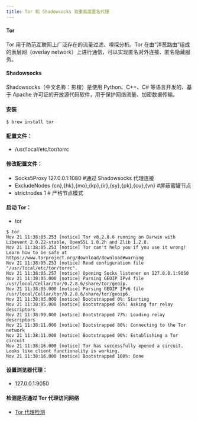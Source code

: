 ```yaml
---
title: Tor 和 Shadowsocks 双重高度匿名代理
---
```


#### Tor

Tor 用于防范互联网上广泛存在的流量过滤、嗅探分析。Tor 在由“洋葱路由”组成的表层网（overlay network）上进行通信，可以实现匿名对外连接、匿名隐藏服务。

#### Shadowsocks

Shadowsocks（中文名称：影梭）是使用 Python、C++、C# 等语言开发的、基于 Apache 许可证的开放源代码软件，用于保护网络流量、加密数据传输。

#### 安装

```shell
$ brew install tor
```

#### 配置文件：
+ /usr/local/etc/tor/torrc

#### 修改配置文件：
+ Socks5Proxy 127.0.0.1:1080 #通过 Shadowsocks 代理连接
+ ExcludeNodes {cn},{hk},{mo},{kp},{ir},{sy},{pk},{cu},{vn} #屏蔽蜜罐节点
+ strictnodes 1 # 严格节点模式

#### 启动 Tor：
+ tor

```
$ tor
Nov 21 11:38:05.253 [notice] Tor v0.2.8.6 running on Darwin with Libevent 2.0.22-stable, OpenSSL 1.0.2h and Zlib 1.2.8.
Nov 21 11:38:05.253 [notice] Tor can't help you if you use it wrong! Learn how to be safe at https://www.torproject.org/download/download#warning
Nov 21 11:38:05.253 [notice] Read configuration file "/usr/local/etc/tor/torrc".
Nov 21 11:38:05.257 [notice] Opening Socks listener on 127.0.0.1:9050
Nov 21 11:38:05.000 [notice] Parsing GEOIP IPv4 file /usr/local/Cellar/tor/0.2.8.6/share/tor/geoip.
Nov 21 11:38:05.000 [notice] Parsing GEOIP IPv6 file /usr/local/Cellar/tor/0.2.8.6/share/tor/geoip6.
Nov 21 11:38:05.000 [notice] Bootstrapped 0%: Starting
Nov 21 11:38:05.000 [notice] Bootstrapped 45%: Asking for relay descriptors
Nov 21 11:38:09.000 [notice] Bootstrapped 73%: Loading relay descriptors
Nov 21 11:38:11.000 [notice] Bootstrapped 80%: Connecting to the Tor network
Nov 21 11:38:11.000 [notice] Bootstrapped 90%: Establishing a Tor circuit
Nov 21 11:38:16.000 [notice] Tor has successfully opened a circuit. Looks like client functionality is working.
Nov 21 11:38:16.000 [notice] Bootstrapped 100%: Done
```

#### 设置浏览器代理：
+ 127.0.0.1:9050

#### 检测是否通过 Tor 代理访问网络
+ [Tor 代理检测](https://check.torproject.org/)
